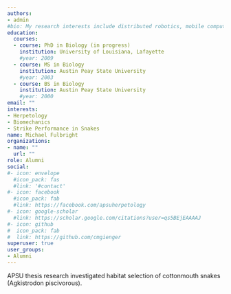 ```yaml
---
authors:
- admin
#bio: My research interests include distributed robotics, mobile computing and programmable matter.
education:
  courses:
  - course: PhD in Biology (in progress)
    institution: University of Louisiana, Lafayette
    #year: 2009
  - course: MS in Biology
    institution: Austin Peay State University
    #year: 2003
  - course: BS in Biology
    institution: Austin Peay State University
    #year: 2000
email: ""
interests:
- Herpetology
- Biomechanics
- Strike Performance in Snakes
name: Michael Fulbright
organizations:
- name: ""
  url: ""
role: Alumni
social:
#- icon: envelope
  #icon_pack: fas
  #link: '#contact'
#- icon: facebook
  #icon_pack: fab
  #link: https://facebook.com/apsuherpetology
#- icon: google-scholar
  #link: https://scholar.google.com/citations?user=qs5BEjEAAAAJ
#- icon: github
#  icon_pack: fab
#  link: https://github.com/cmgienger
superuser: true
user_groups:
- Alumni
---
```

APSU thesis research investigated habitat selection of cottonmouth snakes (Agkistrodon piscivorous).

